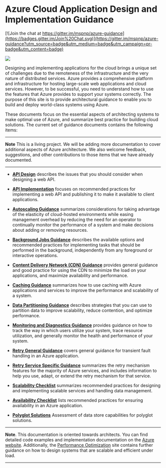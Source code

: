 # Azure Cloud Application Design and Implementation Guidance

[![Join the chat at https://gitter.im/mspnp/azure-guidance](https://badges.gitter.im/Join%20Chat.svg)](https://gitter.im/mspnp/azure-guidance?utm_source=badge&utm_medium=badge&utm_campaign=pr-badge&utm_content=badge)

![](http://pnp.azurewebsites.net/images/pnp-logo.png)

Designing and implementing applications for the cloud brings a unique set of challenges due to the remoteness of the infrastructure and the very nature of distributed services. Azure provides a comprehensive platform and infrastructure for hosting large-scale web applications and cloud services. However, to be successful, you need to understand how to use the features that Azure provides to support your systems correctly. The purpose of this site is to provide architectural guidance to enable you to build and deploy world-class systems using Azure.

These documents focus on the essential aspects of architecting systems to make optimal use of Azure, and summarize best practice for building cloud solutions. The current set of guidance documents contains the following items:

----------

**Note** This is a living project. We will be adding more documentation to cover additional aspects of Azure architecture. We also welcome feedback, suggestions, and other contributions to those items that we have already documented.

----------

- **[API Design][APIDesign]** describes the issues that you should consider when designing a web API.

- **[API Implementation][APIImplementation]** focuses on recommended practices for implementing a web API and publishing it to make it available to client applications.

- **[Autoscaling Guidance][AutoscalingGuidance]** summarizes considerations for taking advantage of the elasticity of cloud-hosted environments while easing management overhead by reducing the need for an operator to continually monitor the performance of a system and make decisions about adding or removing resources.

- **[Background Jobs Guidance][BackgroundJobsGuidance]** describes the available options and recommended practices for implementing tasks that should be performed in the background, independently from any foreground or interactive operations.

- **[Content Delivery Network (CDN) Guidance][CDNGuidance]** provides general guidance and good practice for using the CDN to minimize the load on your applications, and maximize availability and performance.

- **[Caching Guidance][CachingGuidance]** summarizes how to use caching with Azure applications and services to improve the performance and scalability of a system.

- **[Data Partitioning Guidance][DataPartitioningGuidance]** describes strategies that you can use to partition data to improve scalability, reduce contention, and optimize performance.

- **[Monitoring and Diagnostics Guidance][MonitoringandDiagnosticsGuidance]** provides guidance on how to track the way in which users utilize your system, trace resource utilization, and generally monitor the health and performance of your system.

- **[Retry General Guidance][RetryGeneralGuidance]** covers general guidance for transient fault handling in an Azure application.

- **[Retry Service Specific Guidance][RetryServiceSpecificGuidance]** summarizes the retry mechanism features for the majority of Azure services, and includes information to help you use, adapt, or extend the retry mechanism for that service.

- **[Scalability Checklist][ScalabilityChecklist]** summarizes recommended practices for designing and implementing scalable services and handling data management.

- **[Availability Checklist][AvailabilityChecklist]** lists recommended practices for ensuring availability in an Azure application.

- **[Polyglot Solutions][PolyglotSolutions]** Assessment of data store capabilities for polyglot solutions.

----------

**Note**. This documentation is oriented towards architects. You can find detailed code examples and implementation documentation on the [Azure website][AzureWebSite]. Additionally, the [Performance Optimization][PerformanceOptimization] site contains further guidance on how to design systems that are scalable and efficient under load.

----------

[AzureWebSite]: http://azure.microsoft.com/
[PerformanceOptimization]: https://github.com/mspnp/performance-optimization

[APIDesign]: API-Design.md
[APIImplementation]: API-Implementation.md
[AutoscalingGuidance]: Auto-scaling.md
[BackgroundJobsGuidance]: Background-Jobs.md
[CDNGuidance]: CDN.md
[CachingGuidance]: Caching.md
[DataPartitioningGuidance]: Data-partitioning.md
[MonitoringandDiagnosticsGuidance]: Monitoring.md
[RetryGeneralGuidance]: Retry-General.md
[RetryServiceSpecificGuidance]: Retry-Service-Specific.md
[RetryPolicies]: Retry-Policies.md
[ScalabilityChecklist]: Scalability-checklist.md
[AvailabilityChecklist]: availability-checklist.md
[PolyglotSolutions]: Polyglot-Solutions.md
